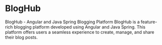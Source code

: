 # BlogHub
BlogHub - Angular and Java Spring Blogging Platform BlogHub is a feature-rich blogging platform developed using Angular and Java Spring. This platform offers users a seamless experience to create, manage, and share their blog posts. 
